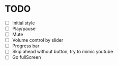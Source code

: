 # TODO
- [ ] Initial style
- [ ] Play/pause
- [ ] Mute
- [ ] Volume control by slider
- [ ] Progress bar
- [ ] Skip ahead without button, try to mimic youtube
- [ ] Go fullScreen